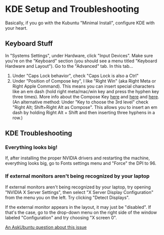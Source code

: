 # KDE Setup and Troubleshooting

Basically, if you go with the Kubuntu "Minimal Install", configure KDE with your heart.

## Keyboard Stuff

In "Systems Settings", under Hardware, click "Input Devices". Make sure you're on the "Keyboard" section (you should see a menu titled "Keyboard Hardware and Layout"). Go to the "Advanced" tab. In this tab...

1. Under "Caps Lock behavior", check "Caps Lock is also a Ctrl"
2. Under "Position of Compose key", I like "Right Win" (aka Right Meta or Right Apple Command). This means you can insert special characters like an em dash (hold right meta/mac/win key and press the hyphen key three times). More info about the Compose Key [here](https://wiki.ubuntu.com/ComposeKey#KDE_4.x_configuration) and [here](https://cyberborean.wordpress.com/2008/01/06/compose-key-magic/) and [here](https://userbase.kde.org/Tutorials/ComposeKey). (An alternative method: Under "Key to choose the 3rd level" check "Right Alt; Shift+Right Alt as Compose". This allows you to insert an em dash by holding Right Alt + Shift and then inserting three hyphens in a row.)

## KDE Troubleshooting

### Everything looks big!

If, after installing the proper NVIDIA drivers and restarting the machine, everything looks big, go to Fonts settings menu and "Force" the DPI to 96.

### If external monitors aren't being recognized by your laptop

If external monitors aren't being recognized by your laptop, try opening "NVIDIA X Server Settings", then select "X Server Display Configuration" from the menu you on the left. Try clicking "Detect Displays". 

If the external monitor appears in the layout, it may just be "disabled". If that's the case, go to the drop-down menu on the right side of the window labeled "Configuration" and try choosing "X screen 0".

[An AskUbuntu question about this issue](https://askubuntu.com/questions/1083733/kubuntu-18-04-laptop-wont-recognize-external-monitor)
